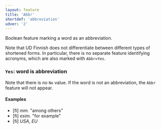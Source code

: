 ```yaml
---
layout: feature
title: 'Abbr'
shortdef: 'abbreviation'
udver: '2'
---
```


Boolean feature marking a word as an abbreviation.

Note that UD Finnish does not differentiate between different types of
shortened forms. In particular, there is no separate feature
identifying acronyms, which are also marked with `Abbr=Yes`.

### <a name="Yes">`Yes`</a>: word is abbreviation

Note that there is no `No` value. If the word is not an abbreviation,
the `Abbr` feature will not appear.

#### Examples

* [fi] _mm._ "among others"
* [fi] _esim._ "for example"
* [fi] _USA_, _EU_
<!-- Interlanguage links updated Pá kvě 14 11:08:27 CEST 2021 -->
